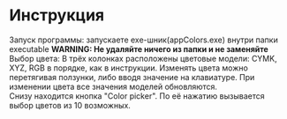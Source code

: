 # Инструкция
Запуск программы: запускаете exe-шник(appColors.exe) внутри папки executable **WARNING: Не удаляйте ничего из папки и не заменяйте**  
Выбор цвета: В трёх колонках расположены цветовые модели: CYMK, XYZ, RGB в порядке, как в инструкции. Изменять цвета можно перетягивая ползунки, либо вводя значение на клавиатуре.
При изменении цвета все значения моделей обновляются.  
Снизу находится кнопка "Color picker". По её нажатию вызывается выбор цветов из 10 возможных.
